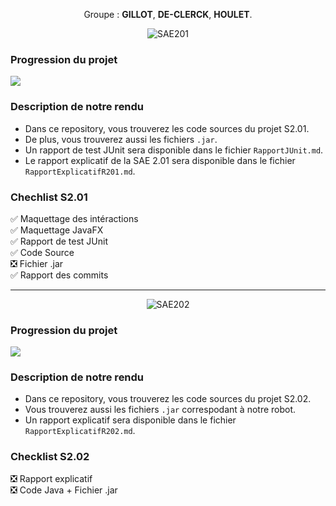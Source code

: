 <p align="center">Groupe : <b>GILLOT</b>, <b>DE-CLERCK</b>, <b>HOULET</b>.</p>

<p align="center"><img src="https://i.imgur.com/8l52IaK.png" alt="SAE201"></p>

### Progression du projet

![](https://geps.dev/progress/90)

### Description de notre rendu

- Dans ce repository, vous trouverez les code sources du projet S2.01.
- De plus, vous trouverez aussi les fichiers `.jar`.
- Un rapport de test JUnit sera disponible dans le fichier `RapportJUnit.md`.
- Le rapport explicatif de la SAE 2.01 sera disponible dans le fichier `RapportExplicatifR201.md`.

### Chechlist S2.01

✅ Maquettage des intéractions <br>
✅ Maquettage JavaFX <br>
✅ Rapport de test JUnit <br>
✅ Code Source <br>
❎ Fichier .jar <br>
✅ Rapport des commits <br>

<hr>
<p align="center"><img src="https://i.imgur.com/AZlvJud.png" alt="SAE202"></p>

### Progression du projet

![](https://geps.dev/progress/25)

### Description de notre rendu

- Dans ce repository, vous trouverez les code sources du projet S2.02.
- Vous trouverez aussi les fichiers `.jar` correspodant à notre robot.
- Un rapport explicatif sera disponible dans le fichier `RapportExplicatifR202.md`.

### Checklist S2.02

❎ Rapport explicatif <br>
❎ Code Java + Fichier .jar
